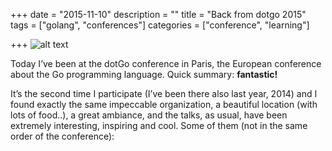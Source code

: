 +++
date = "2015-11-10"
description = ""
title = "Back from dotgo 2015"
tags = ["golang", "conferences"]
categories = ["conference", "learning"]

+++
![alt text](../../../../img/dotgo.jpeg "dotgo2015")

Today I’ve been at the dotGo conference in Paris, the European conference about the Go programming language. Quick summary: **fantastic!**

It’s the second time I participate (I’ve been there also last year, 2014) and I found exactly the same impeccable organization, a beautiful location (with lots of food..), a great ambiance, and the talks, as usual, have been extremely interesting, inspiring and cool. Some of them (not in the same order of the conference):
